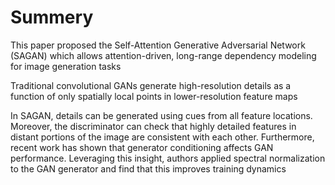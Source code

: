 # Summery

This paper proposed the Self-Attention Generative Adversarial Network (SAGAN) which allows attention-driven, long-range dependency modeling for image generation tasks

Traditional convolutional GANs generate high-resolution details as a function of only spatially local points in lower-resolution feature maps

In SAGAN, details can be generated using cues from all feature locations. Moreover, the discriminator can check that highly detailed features in distant portions of the image are consistent with each other. Furthermore, recent work has shown that generator conditioning affects GAN performance. Leveraging this insight, authors applied spectral normalization to the GAN generator and find that this improves training dynamics
